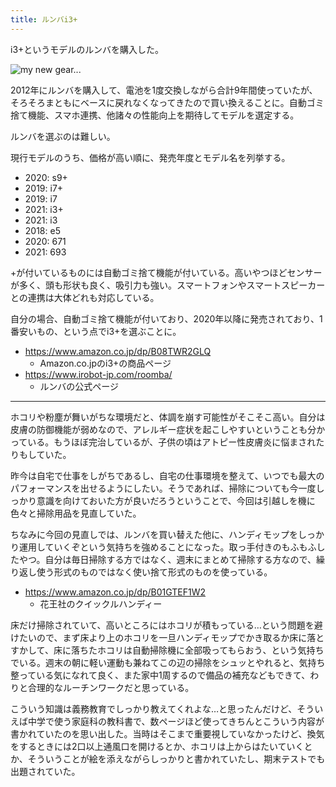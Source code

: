 ```yaml
---
title: ルンバi3+
---
```


i3+というモデルのルンバを購入した。

![](https://i.imgur.com/8J5KeNXh.jpg "my new gear...")

2012年にルンバを購入して、電池を1度交換しながら合計9年間使っていたが、そろそろまともにベースに戻れなくなってきたので買い換えることに。自動ゴミ捨て機能、スマホ連携、他諸々の性能向上を期待してモデルを選定する。

ルンバを選ぶのは難しい。

現行モデルのうち、価格が高い順に、発売年度とモデル名を列挙する。

- 2020: s9+
- 2019: i7+
- 2019: i7
- 2021: i3+
- 2021: i3
- 2018: e5
- 2020: 671
- 2021: 693

+が付いているものには自動ゴミ捨て機能が付いている。高いやつほどセンサーが多く、頭も形状も良く、吸引力も強い。スマートフォンやスマートスピーカーとの連携は大体どれも対応している。

自分の場合、自動ゴミ捨て機能が付いており、2020年以降に発売されており、1番安いもの、という点でi3+を選ぶことに。

- https://www.amazon.co.jp/dp/B08TWR2GLQ
    - Amazon.co.jpのi3+の商品ページ
- https://www.irobot-jp.com/roomba/
    - ルンバの公式ページ

---

ホコリや粉塵が舞いがちな環境だと、体調を崩す可能性がそこそこ高い。自分は皮膚の防御機能が弱めなので、アレルギー症状を起こしやすいということも分かっている。もうほぼ完治しているが、子供の頃はアトピー性皮膚炎に悩まされたりもしていた。

昨今は自宅で仕事をしがちであるし、自宅の仕事環境を整えて、いつでも最大のパフォーマンスを出せるようにしたい。そうであれば、掃除についても今一度しっかり意識を向けておいた方が良いだろうということで、今回は引越しを機に色々と掃除用品を見直していた。

ちなみに今回の見直しでは、ルンバを買い替えた他に、ハンディモップをしっかり運用していくぞという気持ちを強めることになった。取っ手付きのもふもふしたやつ。自分は毎日掃除する方ではなく、週末にまとめて掃除する方なので、繰り返し使う形式のものではなく使い捨て形式のものを使っている。

- https://www.amazon.co.jp/dp/B01GTEF1W2
    - 花王社のクイックルハンディー

床だけ掃除されていて、高いところにはホコリが積もっている…という問題を避けたいので、まず床より上のホコリを一旦ハンディモップでかき取るか床に落とすかして、床に落ちたホコリは自動掃除機に全部吸ってもらおう、という気持ちでいる。週末の朝に軽い運動も兼ねてこの辺の掃除をシュッとやれると、気持ち整っている気になれて良く、また家中1周するので備品の補充などもできて、わりと合理的なルーチンワークだと思っている。

こういう知識は義務教育でしっかり教えてくれよな…と思ったんだけど、そういえば中学で使う家庭科の教科書で、数ページほど使ってきちんとこういう内容が書かれていたのを思い出した。当時はそこまで重要視していなかったけど、換気をするときには2口以上通風口を開けるとか、ホコリは上からはたいていくとか、そういうことが絵を添えながらしっかりと書かれていたし、期末テストでも出題されていた。

